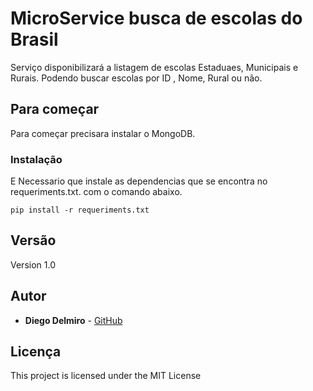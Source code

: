 # MicroService busca de escolas do Brasil 

Serviço disponibilizará a listagem de escolas Estaduaes, Municipais e Rurais.
Podendo buscar escolas por ID , Nome, Rural ou não. 


## Para começar

Para começar precisara instalar o MongoDB.

### Instalação

E Necessario que instale as dependencias que se encontra no requeriments.txt.
com o comando abaixo.

```
pip install -r requeriments.txt 
```

## Versão

Version 1.0  
## Autor

* **Diego Delmiro**  - [GitHub](https://github.com/DiegoDigo)


## Licença

This project is licensed under the MIT License 

